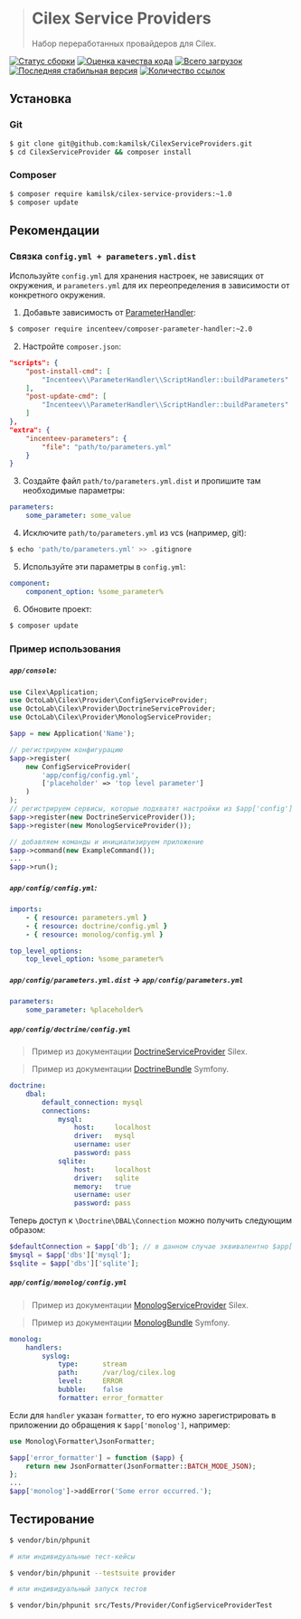 > # Cilex Service Providers
>
> Набор переработанных провайдеров для Cilex.

[![Статус сборки](https://travis-ci.org/kamilsk/CilexServiceProviders.svg)](https://travis-ci.org/kamilsk/CilexServiceProviders)
[![Оценка качества кода](https://insight.sensiolabs.com/projects/6832873c-92a3-4d6f-a748-e3068332a61a/mini.png)](https://insight.sensiolabs.com/projects/6832873c-92a3-4d6f-a748-e3068332a61a)
[![Всего загрузок](https://poser.pugx.org/kamilsk/cilex-service-providers/downloads.png)](https://packagist.org/packages/kamilsk/cilex-service-providers)
[![Последняя стабильная версия](https://poser.pugx.org/kamilsk/cilex-service-providers/v/stable.png)](https://packagist.org/packages/kamilsk/cilex-service-providers)
[![Количество ссылок](https://www.versioneye.com/php/kamilsk:cilex-service-providers/reference_badge.svg)](https://www.versioneye.com/php/kamilsk:cilex-service-providers/references)

## Установка

### Git

```bash
$ git clone git@github.com:kamilsk/CilexServiceProviders.git
$ cd CilexServiceProvider && composer install
```

### Composer

```bash
$ composer require kamilsk/cilex-service-providers:~1.0
$ composer update
```

## Рекомендации

### Связка `config.yml + parameters.yml.dist`

Используйте `config.yml` для хранения настроек, не зависящих от окружения, и `parameters.yml` для их переопределения
в зависимости от конкретного окружения.

1) Добавьте зависимость от [ParameterHandler](https://github.com/Incenteev/ParameterHandler):
```bash
$ composer require incenteev/composer-parameter-handler:~2.0
```
2) Настройте `composer.json`:
```json
"scripts": {
    "post-install-cmd": [
        "Incenteev\\ParameterHandler\\ScriptHandler::buildParameters"
    ],
    "post-update-cmd": [
        "Incenteev\\ParameterHandler\\ScriptHandler::buildParameters"
    ]
},
"extra": {
    "incenteev-parameters": {
        "file": "path/to/parameters.yml"
    }
}
```
3) Создайте файл `path/to/parameters.yml.dist` и пропишите там необходимые параметры:
```yaml
parameters:
    some_parameter: some_value
```
4) Исключите `path/to/parameters.yml` из vcs (например, git):
```bash
$ echo 'path/to/parameters.yml' >> .gitignore
```
5) Используйте эти параметры в `config.yml`:
```yaml
component:
    component_option: %some_parameter%
```
6) Обновите проект:
```bash
$ composer update
```

### Пример использования

##### `app/console`:

```php
use Cilex\Application;
use OctoLab\Cilex\Provider\ConfigServiceProvider;
use OctoLab\Cilex\Provider\DoctrineServiceProvider;
use OctoLab\Cilex\Provider\MonologServiceProvider;

$app = new Application('Name');

// регистрируем конфигурацию
$app->register(
    new ConfigServiceProvider(
        'app/config/config.yml',
        ['placeholder' => 'top level parameter']
    )
);
// регистрируем сервисы, которые подхватят настройки из $app['config']
$app->register(new DoctrineServiceProvider());
$app->register(new MonologServiceProvider());

// добавляем команды и инициализируем приложение
$app->command(new ExampleCommand());
...
$app->run();
```

##### `app/config/config.yml`:

```yaml
imports:
    - { resource: parameters.yml }
    - { resource: doctrine/config.yml }
    - { resource: monolog/config.yml }

top_level_options:
    top_level_option: %some_parameter%
```

##### `app/config/parameters.yml.dist` -> `app/config/parameters.yml`

```yaml
parameters:
    some_parameter: %placeholder%
```

##### `app/config/doctrine/config.yml`

> Пример из документации [DoctrineServiceProvider](http://silex.sensiolabs.org/doc/providers/doctrine.html) Silex.

> Пример из документации [DoctrineBundle](http://symfony.com/doc/current/reference/configuration/doctrine.html) Symfony.

```yaml
doctrine:
    dbal:
        default_connection: mysql
        connections:
            mysql:
                host:     localhost
                driver:   mysql
                username: user
                password: pass
            sqlite:
                host:     localhost
                driver:   sqlite
                memory:   true
                username: user
                password: pass
```

Теперь доступ к `\Doctrine\DBAL\Connection` можно получить следующим образом:

```php
$defaultConnection = $app['db']; // в данном случае эквивалентно $app['dbs']['mysql']
$mysql = $app['dbs']['mysql'];
$sqlite = $app['dbs']['sqlite'];
```

##### `app/config/monolog/config.yml`

> Пример из документации [MonologServiceProvider](http://silex.sensiolabs.org/doc/providers/monolog.html) Silex.

> Пример из документации [MonologBundle](http://symfony.com/doc/current/reference/configuration/monolog.html) Symfony.

```yaml
monolog:
    handlers:
        syslog:
            type:      stream
            path:      /var/log/cilex.log
            level:     ERROR
            bubble:    false
            formatter: error_formatter
```

Если для `handler` указан `formatter`, то его нужно зарегистрировать в приложении до обращения к `$app['monolog']`, например:

```php
use Monolog\Formatter\JsonFormatter;

$app['error_formatter'] = function ($app) {
    return new JsonFormatter(JsonFormatter::BATCH_MODE_JSON);
};
...
$app['monolog']->addError('Some error occurred.');
```

## Тестирование

```bash
$ vendor/bin/phpunit

# или индивидуальные тест-кейсы

$ vendor/bin/phpunit --testsuite provider

# или индивидуальный запуск тестов

$ vendor/bin/phpunit src/Tests/Provider/ConfigServiceProviderTest
```
